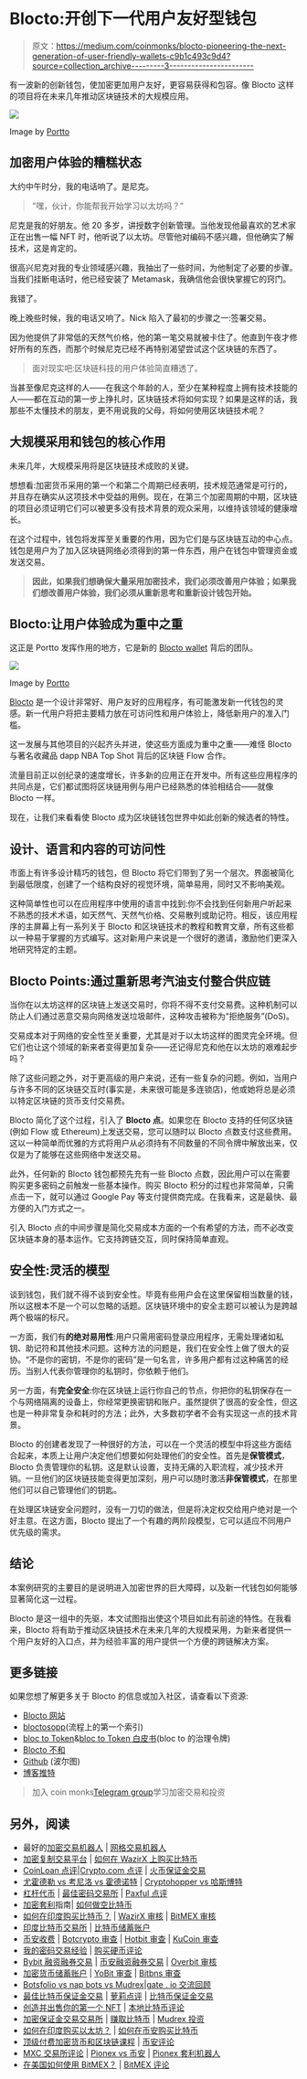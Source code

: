 # Blocto:开创下一代用户友好型钱包

> 原文：<https://medium.com/coinmonks/blocto-pioneering-the-next-generation-of-user-friendly-wallets-c9b1c493c9d4?source=collection_archive---------3----------------------->

有一波新的创新钱包，使加密更加用户友好，更容易获得和包容。像 Blocto 这样的项目将在未来几年推动区块链技术的大规模应用。

![](img/8806b87fce2bc438c74b5286b757557c.png)

Image by [Portto](https://portto.io)

## 加密用户体验的糟糕状态

大约中午时分，我的电话响了。是尼克。

> "嘿，伙计，你能帮我开始学习以太坊吗？"

尼克是我的好朋友。他 20 多岁，讲授数字创新管理。当他发现他最喜欢的艺术家正在出售一幅 NFT 时，他听说了以太坊。尽管他对编码不感兴趣，但他确实了解技术，这是肯定的。

很高兴尼克对我的专业领域感兴趣，我抽出了一些时间，为他制定了必要的步骤。当我们挂断电话时，他已经安装了 Metamask，我确信他会很快掌握它的窍门。

我错了。

晚上晚些时候，我的电话又响了。Nick 陷入了最初的步骤之一:签署交易。

因为他提供了非常低的天然气价格，他的第一笔交易就被卡住了。他直到午夜才修好所有的东西，而那个时候尼克已经不再特别渴望尝试这个区块链的东西了。

> 面对现实吧:区块链科技的用户体验简直糟透了。

当甚至像尼克这样的人——在我这个年龄的人，至少在某种程度上拥有技术技能的人——都在互动的第一步上挣扎时，区块链技术将如何实现？如果是这样的话，我那些不太懂技术的朋友，更不用说我的父母，将如何使用区块链技术呢？

## 大规模采用和钱包的核心作用

未来几年，大规模采用将是区块链技术成败的关键。

想想看:加密货币采用的第一个和第二个周期已经表明，技术规范通常是可行的，并且存在确实从这项技术中受益的用例。现在，在第三个加密周期的中期，区块链的项目必须证明它们可以被更多没有技术背景的观众采用，以维持该领域的健康增长。

在这个过程中，钱包将发挥至关重要的作用，因为它们是与区块链互动的中心点。钱包是用户为了加入区块链网络必须得到的第一件东西，用户在钱包中管理资金或发送交易。

> **因此，如果我们想确保大量采用加密技术，我们必须改善用户体验；如果我们想改善用户体验，我们必须从重新思考和重新设计钱包开始。**

## Blocto:让用户体验成为重中之重

这正是 Portto 发挥作用的地方，它是新的 [Blocto wallet](https://blocto.portto.io/en/) 背后的团队。

![](img/50c4eecd396eb9307f6faee810cb54e4.png)

Image by [Portto](https://portto.io)

[Blocto](https://blocto.portto.io/en/) 是一个设计非常好、用户友好的应用程序，有可能激发新一代钱包的灵感。新一代用户将把主要精力放在可访问性和用户体验上，降低新用户的准入门槛。

这一发展与其他项目的兴起齐头并进，使这些方面成为重中之重——难怪 Blocto 与著名收藏品 dapp NBA Top Shot 背后的区块链 Flow 合作。

流量目前正以创纪录的速度增长，许多新的应用正在开发中。所有这些应用程序的共同点是，它们都试图将区块链用例与用户已经熟悉的体验相结合——就像 Blocto 一样。

现在，让我们来看看使 Blocto 成为区块链钱包世界中如此创新的候选者的特性。

## 设计、语言和内容的可访问性

市面上有许多设计精巧的钱包，但 Blocto 将它们带到了另一个层次。界面被简化到最低限度，创建了一个结构良好的视觉环境，简单易用，同时又不影响美观。

这种简单性也可以在应用程序中使用的语言中找到:你不会找到任何新用户听起来不熟悉的技术术语，如天然气、天然气价格、交易散列或助记符。相反，该应用程序的主屏幕上有一系列关于 Blocto 和区块链技术的教程和教育文章，所有这些都以一种易于掌握的方式编写。这对新用户来说是一个很好的邀请，激励他们更深入地研究特定的主题。

## Blocto Points:通过重新思考汽油支付整合供应链

当你在以太坊这样的区块链上发送交易时，你将不得不支付交易费。这种机制可以防止人们通过恶意交易向网络发送垃圾邮件，这种攻击被称为“拒绝服务”(DoS)。

交易成本对于网络的安全性至关重要，尤其是对于以太坊这样的图灵完全环境。但它们也让这个领域的新来者变得更加复杂——还记得尼克和他在以太坊的艰难起步吗？

除了这些问题之外，对于更高级的用户来说，还有一些复杂的问题。例如，当用户与许多不同的区块链交互时(事实是，未来很可能是多连锁店)，他或她将总是必须以特定区块链的货币支付交易费。

Blocto 简化了这个过程，引入了 **Blocto 点**。如果您在 Blocto 支持的任何区块链(例如 Flow 或 Ethereum)上发送交易，您可以随时以 Blocto 点数支付这些费用。这以一种简单而优雅的方式将用户从必须持有不同数量的不同令牌中解放出来，仅仅是为了能够在这些网络中发送交易。

此外，任何新的 Blocto 钱包都预先充有一些 Blocto 点数，因此用户可以在需要购买更多密码之前触发一些基本操作。购买 Blocto 积分的过程也非常简单，只需点击一下，就可以通过 Google Pay 等支付提供商完成。在我看来，这是最快、最方便的入门方式之一。

引入 Blocto 点的中间步骤是简化交易成本方面的一个有希望的方法，而不必改变区块链本身的基本运作。它支持跨链交互，同时保持简单直观。

## 安全性:灵活的模型

谈到钱包，我们就不得不谈到安全性。毕竟有些用户会在这里保留相当数量的钱，所以这根本不是一个可以忽略的话题。区块链环境中的安全主题可以被认为是跨越两个极端的标尺。

一方面，我们有**的绝对易用性**:用户只需用密码登录应用程序，无需处理诸如私钥、助记符和其他技术问题。这种方法的问题是，我们在安全性上做了很大的妥协。“不是你的密钥，不是你的密码”是一句名言，许多用户都有过这种痛苦的经历。当别人代表你管理你的私钥时，你依赖于他们。

另一方面，有**完全安全**:你在区块链上运行你自己的节点，你把你的私钥保存在一个与网络隔离的设备上，你经常更换密钥和账户。虽然提供了很高的安全性，但这也是一种非常复杂和耗时的方法；此外，大多数初学者不会有实现这一点的技术背景。

Blocto 的创建者发现了一种很好的方法，可以在一个灵活的模型中将这些方面结合起来，本质上让用户决定他们想要如何处理他们的安全性。首先是**保管模式**，Blocto 负责管理你的私钥。这是默认设置，支持无痛的入职流程，减少技术开销。一旦他们的区块链技能变得更加深刻，用户可以随时激活**非保管模式**，在那里他们可以自己管理他们的钥匙。

在处理区块链安全问题时，没有一刀切的做法，但是将决定权交给用户绝对是一个好主意。在这方面，Blocto 提出了一个有趣的两阶段模型，它可以适应不同用户优先级的需求。

## 结论

本案例研究的主要目的是说明进入加密世界的巨大障碍，以及新一代钱包如何能够显著简化这一过程。

Blocto 是这一组中的先驱，本文试图指出使这个项目如此有前途的特性。在我看来，Blocto 将有助于推动区块链技术在未来几年的大规模采用，为新来者提供一个用户友好的入口点，并为经验丰富的用户提供一个方便的跨链解决方案。

## 更多链接

如果您想了解更多关于 Blocto 的信息或加入社区，请查看以下资源:

*   [Blocto 网站](https://blocto.portto.io/en/)
*   [bloctosopp](https://swap.blocto.app/)(流程上的第一个索引)
*   [bloc to Token](https://token.blocto.app/)&[bloc to Token 白皮书](https://drive.google.com/file/d/1Csw31F-YOntZ6QQliCLY-i-A7lCd4Log/view?usp=sharing)(bloc to 的治理令牌)
*   [Blocto 不和](https://discord.gg/8cDCPKXAT5)
*   [Github](https://github.com/portto) (波尔图)
*   [博客推特](https://twitter.com/BloctoApp)

> 加入 coin monks[Telegram group](https://t.me/joinchat/Trz8jaxd6xEsBI4p)学习加密交易和投资

## 另外，阅读

*   最好的[加密交易机器人](/coinmonks/crypto-trading-bot-c2ffce8acb2a) | [网格交易机器人](https://blog.coincodecap.com/grid-trading)
*   [加密复制交易平台](/coinmonks/top-10-crypto-copy-trading-platforms-for-beginners-d0c37c7d698c) | [如何在 WazirX 上购买比特币](/coinmonks/buy-bitcoin-on-wazirx-2d12b7989af1)
*   [CoinLoan 点评](/coinmonks/coinloan-review-18128b9badc4)|[Crypto.com 点评](/coinmonks/crypto-com-review-f143dca1f74c) | [火币保证金交易](/coinmonks/huobi-margin-trading-b3b06cdc1519)
*   [尤霍德勒 vs 考尼洛 vs 霍德诺特](/coinmonks/youhodler-vs-coinloan-vs-hodlnaut-b1050acde55a) | [Cryptohopper vs 哈斯博特](https://blog.coincodecap.com/cryptohopper-vs-haasbot)
*   [杠杆代币](/coinmonks/leveraged-token-3f5257808b22) | [最佳密码交易所](/coinmonks/crypto-exchange-dd2f9d6f3769) | [Paxful 点评](/coinmonks/paxful-review-4daf2354ab70)
*   [加密套利](/coinmonks/crypto-arbitrage-guide-how-to-make-money-as-a-beginner-62bfe5c868f6)指南| [如何做空比特币](/coinmonks/how-to-short-bitcoin-568a2d0b4ae5)
*   [如何在印度购买比特币？](/coinmonks/buy-bitcoin-in-india-feb50ddfef94) | [WazirX 审核](/coinmonks/wazirx-review-5c811b074f5b) | [BitMEX 审核](https://blog.coincodecap.com/bitmex-review)
*   [印度比特币交易所](/coinmonks/bitcoin-exchange-in-india-7f1fe79715c9) | [比特币储蓄账户](/coinmonks/bitcoin-savings-account-e65b13f92451)
*   [币安收费](/coinmonks/binance-fees-8588ec17965) | [Botcrypto 审查](/coinmonks/botcrypto-review-2021-build-your-own-trading-bot-coincodecap-6b8332d736c7) | [Hotbit 审查](/coinmonks/hotbit-review-cd5bec41dafb) | [KuCoin 审查](https://blog.coincodecap.com/kucoin-review)
*   [我的密码交易经验](/coinmonks/my-experience-with-crypto-copy-trading-d6feb2ce3ac5) | [购买硬币评论](https://blog.coincodecap.com/buycoins-review)
*   [Bybit 融资融券交易](/coinmonks/bybit-margin-trading-e5071676244e) | [币安融资融券交易](/coinmonks/binance-margin-trading-c9eb5e9d2116) | [Overbit 审核](/coinmonks/overbit-review-9446ed4f2188)
*   [加密货币储蓄账户](/coinmonks/cryptocurrency-savings-accounts-be3bc0feffbf) | [YoBit 审查](/coinmonks/yobit-review-175464162c62) | [Bitbns 审查](/coinmonks/bitbns-review-38256a07e161)
*   [Botsfolio vs nap bots vs Mudrex](/coinmonks/botsfolio-vs-napbots-vs-mudrex-c81344970c02)|[gate . io 交流回顾](/coinmonks/gate-io-exchange-review-61bf87b7078f)
*   [最佳比特币保证金交易](/coinmonks/bitcoin-margin-trading-exchange-bcbfcbf7b8e3) | [萝莉点评](/coinmonks/lolli-review-e6ddc7895ad8) | [比特币保证金交易](https://blog.coincodecap.com/bityard-margin-trading)
*   [创造并出售你的第一个 NFT](https://blog.coincodecap.com/create-nft) | [本地比特币评论](/coinmonks/localbitcoins-review-6cc001c6ed56)
*   [加密保证金交易交易所](/coinmonks/crypto-margin-trading-exchanges-428b1f7ad108) | [赚取比特币](/coinmonks/earn-bitcoin-6e8bd3c592d9) | [Mudrex 投资](https://blog.coincodecap.com/mudrex-invest-review-the-best-way-to-invest-in-crypto)
*   [如何在印度购买以太坊？](https://blog.coincodecap.com/buy-ethereum-in-india) | [如何在币安购买比特币](https://blog.coincodecap.com/buy-bitcoin-binance)
*   [顶级付费加密货币和区块链课程](https://blog.coincodecap.com/blockchain-courses) | [币安评论](/coinmonks/binance-review-ee10d3bf3b6e)
*   [MXC 交易所评论](/coinmonks/mxc-exchange-review-3af0ec1cba8c) | [Pionex vs 币安](https://blog.coincodecap.com/pionex-vs-binance) | [Pionex 套利机器人](https://blog.coincodecap.com/pionex-arbitrage-bot)
*   [在美国如何使用 BitMEX？](https://blog.coincodecap.com/use-bitmex-in-usa) | [BitMEX 评论](https://blog.coincodecap.com/bitmex-review)